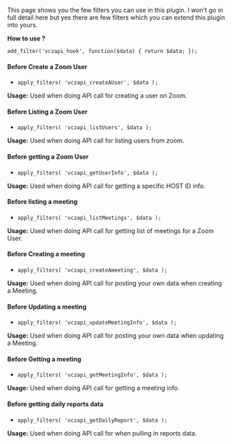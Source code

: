 This page shows you the few filters you can use in this plugin. I won't go in full detail here but yes there are few filters which you can extend this plugin into yours.

**How to use ?** 

`add_filter('vczapi_hook', function($data) {
    return $data;
});`

#### Before Create a Zoom User

* `apply_filters( 'vczapi_createAUser', $data );` 

**Usage:** Used when doing API call for creating a user on Zoom.

#### Before Listing a Zoom User
 
* `apply_filters( 'vczapi_listUsers', $data );` 

**Usage:** Used when doing API call for listing users from zoom.

#### Before getting a Zoom User

* `apply_filters( 'vczapi_getUserInfo', $data );` 

**Usage:** Used when doing API call for getting a specific HOST ID info.

#### Before listing a meeting

* `apply_filters( 'vczapi_listMeetings', $data );` 

**Usage:** Used when doing API call for getting list of meetings for a Zoom User.

#### Before Creating a meeting

* `apply_filters( 'vczapi_createAmeeting', $data );` 

**Usage:** Used when doing API call for posting your own data when creating a Meeting.

#### Before Updating a meeting

* `apply_filters( 'vczapi_updateMeetingInfo', $data );` 

**Usage:** Used when doing API call for posting your own data when updating a Meeting.

#### Before Getting a meeting

* `apply_filters( 'vczapi_getMeetingInfo', $data );` 

**Usage:** Used when doing API call for getting a meeting info.

#### Before getting daily reports data

* `apply_filters( 'vczapi_getDailyReport', $data );` 

**Usage:** Used when doing API call for when pulling in reports data.






